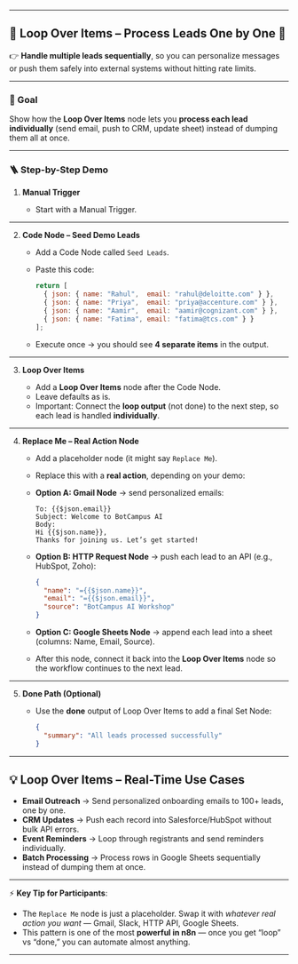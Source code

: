
---

## 🔄 Loop Over Items – Process Leads One by One 👤

👉 **Handle multiple leads sequentially**, so you can personalize messages or push them safely into external systems without hitting rate limits.

---

### 🎯 Goal

Show how the **Loop Over Items** node lets you **process each lead individually** (send email, push to CRM, update sheet) instead of dumping them all at once.

---

### 🪜 Step-by-Step Demo

1. **Manual Trigger**

   * Start with a Manual Trigger.

---

2. **Code Node – Seed Demo Leads**

   * Add a Code Node called `Seed Leads`.

   * Paste this code:

     ```javascript
     return [
       { json: { name: "Rahul",  email: "rahul@deloitte.com" } },
       { json: { name: "Priya",  email: "priya@accenture.com" } },
       { json: { name: "Aamir",  email: "aamir@cognizant.com" } },
       { json: { name: "Fatima", email: "fatima@tcs.com" } }
     ];
     ```

   * Execute once → you should see **4 separate items** in the output.

---

3. **Loop Over Items**

   * Add a **Loop Over Items** node after the Code Node.
   * Leave defaults as is.
   * Important: Connect the **loop output** (not done) to the next step, so each lead is handled **individually**.

---

4. **Replace Me – Real Action Node**

   * Add a placeholder node (it might say `Replace Me`).

   * Replace this with a **real action**, depending on your demo:

   - **Option A: Gmail Node** → send personalized emails:

     ```
     To: {{$json.email}}
     Subject: Welcome to BotCampus AI
     Body:
     Hi {{$json.name}},
     Thanks for joining us. Let’s get started!
     ```

   - **Option B: HTTP Request Node** → push each lead to an API (e.g., HubSpot, Zoho):

     ```json
     {
       "name": "={{$json.name}}",
       "email": "={{$json.email}}",
       "source": "BotCampus AI Workshop"
     }
     ```

   - **Option C: Google Sheets Node** → append each lead into a sheet (columns: Name, Email, Source).

   * After this node, connect it back into the **Loop Over Items** node so the workflow continues to the next lead.

---

5. **Done Path (Optional)**

   * Use the **done** output of Loop Over Items to add a final Set Node:

     ```json
     {
       "summary": "All leads processed successfully"
     }
     ```

---

## 💡 Loop Over Items – Real-Time Use Cases

* **Email Outreach** → Send personalized onboarding emails to 100+ leads, one by one.
* **CRM Updates** → Push each record into Salesforce/HubSpot without bulk API errors.
* **Event Reminders** → Loop through registrants and send reminders individually.
* **Batch Processing** → Process rows in Google Sheets sequentially instead of dumping them at once.

---

⚡ **Key Tip for Participants**:

* The `Replace Me` node is just a placeholder. Swap it with *whatever real action you want* — Gmail, Slack, HTTP API, Google Sheets.
* This pattern is one of the most **powerful in n8n** — once you get “loop” vs “done,” you can automate almost anything.

---
